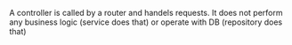A controller is called by a router and handels requests.
It does not perform any business logic (service does that) or operate with DB (repository does that)